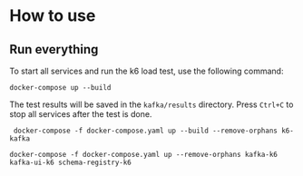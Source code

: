 # How to use

## Run everything

To start all services and run the k6 load test, use the following command:

```shell
docker-compose up --build
```

The test results will be saved in the `kafka/results` directory.
Press `Ctrl+C` to stop all services after the test is done.

```shell
 docker-compose -f docker-compose.yaml up --build --remove-orphans k6-kafka
```

```shell
docker-compose -f docker-compose.yaml up --remove-orphans kafka-k6 kafka-ui-k6 schema-registry-k6
```
